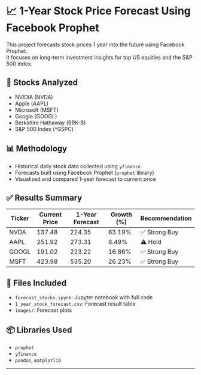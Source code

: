 # 📈 1-Year Stock Price Forecast Using Facebook Prophet

This project forecasts stock prices 1 year into the future using Facebook Prophet.  
It focuses on long-term investment insights for top US equities and the S&P 500 index.

## 🧠 Stocks Analyzed
- NVIDIA (NVDA)
- Apple (AAPL)
- Microsoft (MSFT)
- Google (GOOGL)
- Berkshire Hathaway (BRK-B)
- S&P 500 Index (^GSPC)

## 📊 Methodology
- Historical daily stock data collected using `yfinance`
- Forecasts built using Facebook Prophet (`prophet` library)
- Visualized and compared 1-year forecast to current price

## ✅ Results Summary

| Ticker | Current Price | 1-Year Forecast | Growth (%) | Recommendation |
|--------|----------------|------------------|-------------|----------------|
| NVDA   | 137.48         | 224.35           | 63.19%      | ✅ Strong Buy   |
| AAPL   | 251.92         | 273.31           | 8.49%       | ⚠️ Hold         |
| GOOGL  | 191.02         | 223.22           | 16.86%      | ✅ Strong Buy   |
| MSFT   | 423.98         | 535.20           | 26.23%      | ✅ Strong Buy   |

## 📁 Files Included
- `forecast_stocks.ipynb`: Jupyter notebook with full code
- `1_year_stock_forecast.csv`: Forecast result table
- `images/`: Forecast plots

## 📦 Libraries Used
- `prophet`
- `yfinance`
- `pandas`, `matplotlib`

---


